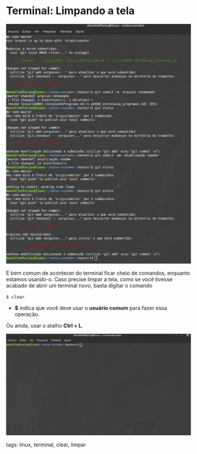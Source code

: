 # Terminal: Limpando a tela

![tela do terminal cheia de comandos e informações](img/p0002-0.png)

É bem comum de acontecer do terminal ficar cheio de comandos, enquanto estamos usando-o. Caso precise limpar a tela, como se você tivesse acabado de abrir um terminal novo, basta digitar o comando

```
$ clear
```

- **$** indica que você deve usar o **usuário comum** para fazer essa operação.

Ou ainda, usar o atalho **Ctrl + L**.

![tela limpa](img/p0002-1.png)

tags: linux, terminal, clear, limpar
